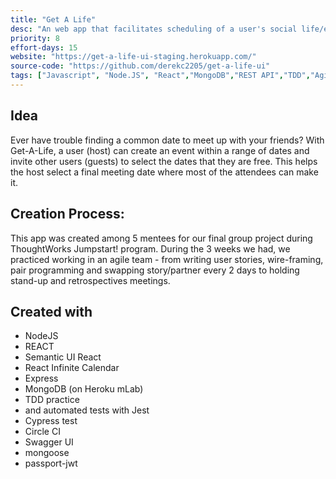 ```yaml
---
title: "Get A Life"
desc: "An web app that facilitates scheduling of a user's social life/events"
priority: 8
effort-days: 15
website: "https://get-a-life-ui-staging.herokuapp.com/"
source-code: "https://github.com/derekc2205/get-a-life-ui"
tags: ["Javascript", "Node.JS", "React","MongoDB","REST API","TDD","Agile"]
---
```

  Idea
 -
 Ever have trouble finding a common date to meet up with your friends? With Get-A-Life, a user (host) can create an event within a range of dates and invite other users (guests) to select the dates that they are free. This helps the host select a final meeting date where most of the attendees can make it.

  Creation Process:
  -
  This app was created among 5 mentees for our final group project during ThoughtWorks Jumpstart! program. During the 3 weeks we had, we practiced working in an agile team - from writing user stories, wire-framing, pair programming and swapping story/partner every 2 days to holding stand-up and retrospectives meetings.


 Created with
 -
 * NodeJS
 * REACT
 * Semantic UI React
 * React Infinite Calendar
 * Express
 * MongoDB (on Heroku mLab)
 * TDD practice
 * and automated tests with Jest
 * Cypress test
 * Circle CI
 * Swagger UI
 * mongoose
 * passport-jwt